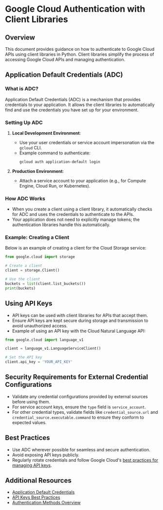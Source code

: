 # Google Cloud Authentication with Client Libraries

## Overview
This document provides guidance on how to authenticate to Google Cloud APIs using client libraries in Python. Client libraries simplify the process of accessing Google Cloud APIs and managing authentication.

## Application Default Credentials (ADC)

### What is ADC?
Application Default Credentials (ADC) is a mechanism that provides credentials to your application. It allows the client libraries to automatically find and use the credentials you have set up for your environment.

### Setting Up ADC
1. **Local Development Environment**:
   - Use your user credentials or service account impersonation via the `gcloud` CLI.
   - Example command to authenticate:
     ```bash
     gcloud auth application-default login
     ```

2. **Production Environment**:
   - Attach a service account to your application (e.g., for Compute Engine, Cloud Run, or Kubernetes).

### How ADC Works
- When you create a client using a client library, it automatically checks for ADC and uses the credentials to authenticate to the APIs.
- Your application does not need to explicitly manage tokens; the authentication libraries handle this automatically.

### Example: Creating a Client
Below is an example of creating a client for the Cloud Storage service:
```python
from google.cloud import storage

# Create a client
client = storage.Client()

# Use the client
buckets = list(client.list_buckets())
print(buckets)
```

## Using API Keys
- API keys can be used with client libraries for APIs that accept them.
- Ensure API keys are kept secure during storage and transmission to avoid unauthorized access.
- Example of using an API key with the Cloud Natural Language API:
```python
from google.cloud import language_v1

client = language_v1.LanguageServiceClient()

# Set the API key
client.api_key = 'YOUR_API_KEY'
```

## Security Requirements for External Credential Configurations
- Validate any credential configurations provided by external sources before using them.
- For service account keys, ensure the `type` field is `service_account`.
- For other credential types, validate fields like `credential_source.url` and `credential_source.executable.command` to ensure they conform to expected values.

## Best Practices
- Use ADC wherever possible for seamless and secure authentication.
- Avoid exposing API keys publicly.
- Regularly rotate credentials and follow Google Cloud's [best practices for managing API keys](https://cloud.google.com/docs/authentication/api-keys).

## Additional Resources
- [Application Default Credentials](https://cloud.google.com/docs/authentication/production)
- [API Keys Best Practices](https://cloud.google.com/docs/authentication/api-keys)
- [Authentication Methods Overview](https://cloud.google.com/docs/authentication)